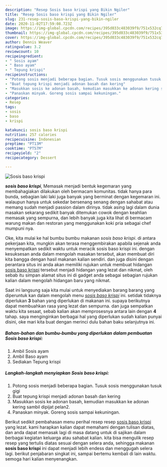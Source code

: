 ```yaml
---
description: "Resep Sosis baso krispi yang Bikin Ngiler"
title: "Resep Sosis baso krispi yang Bikin Ngiler"
slug: 231-resep-sosis-baso-krispi-yang-bikin-ngiler
date: 2020-11-02T17:59:08.723Z
image: https://img-global.cpcdn.com/recipes/395d033c483039f9/751x532cq70/sosis-baso-krispi-foto-resep-utama.jpg
thumbnail: https://img-global.cpcdn.com/recipes/395d033c483039f9/751x532cq70/sosis-baso-krispi-foto-resep-utama.jpg
cover: https://img-global.cpcdn.com/recipes/395d033c483039f9/751x532cq70/sosis-baso-krispi-foto-resep-utama.jpg
author: Dennis Weaver
ratingvalue: 3.2
reviewcount: 10
recipeingredient:
- " Sosis ayam"
- " Baso ayam"
- " Tepung krispi"
recipeinstructions:
- "Potong sosis menjadi beberapa bagian. Tusuk sosis menggunakan tusuk gigi"
- "Buat tepung krispi menjadi adonan basah dan kering"
- "Masukkan sosis ke adonan basah, kemudian masukkan ke adonan kering sambil dipijat pelan2."
- "Panaskan minyak. Goreng sosis sampai kekuningan."
categories:
- Resep
tags:
- sosis
- baso
- krispi

katakunci: sosis baso krispi 
nutrition: 257 calories
recipecuisine: Indonesian
preptime: "PT13M"
cooktime: "PT57M"
recipeyield: "2"
recipecategory: Dessert

---
```



![Sosis baso krispi](https://img-global.cpcdn.com/recipes/395d033c483039f9/751x532cq70/sosis-baso-krispi-foto-resep-utama.jpg)

<b><i>sosis baso krispi</i></b>, Memasak menjadi bentuk kegemaran yang membahagiakan dilakukan oleh bermacam komunitas. tidak hanya para bunda, sebagian laki laki juga banyak yang berminat dengan kegemaran ini. walaupun hanya untuk sekedar bersenang senang dengan sahabat atau memang sudah menjadi passion dalam dirinya. tidak asing lagi dalam dunia masakan sekarang sedikit banyak ditemukan cowok dengan keahlian memasak yang sempurna, dan lebih banyak juga kita lihat di bermacam warung makan dan restoran yang menggunakan koki pria sebagai chef mumpuni nya.

Oke, kita mulai ke hal bumbu bumbu makanan <i>sosis baso krispi</i>. di antara pekerjaan kita, mungkin akan terasa menggembirakan apabila sejenak anda menyempatkan sedikit waktu untuk meracik sosis baso krispi ini. dengan kesuksesan anda dalam mengolah masakan tersebut, akan membuat diri kita bangga dengan hasil makanan kalian sendiri. dan juga disini dengan perantara situs ini anda akan memiliki rujukan untuk membuat hidangan <u>sosis baso krispi</u> tersebut menjadi hidangan yang lezat dan nikmat, oleh sebab itu simpan alamat situs ini di gadget anda sebagai sebagian rujukan kalian dalam mengolah hidangan baru yang nikmat.




Saat ini langsung saja kita mulai untuk menyediakan barang barang yang diperuntuk kan dalam mengolah menu <u><i>sosis baso krispi</i></u> ini. setidak tidaknya diperlukan <b>3</b> bahan yang diperlukan di makanan ini. supaya berikutnya dapat membuahkan rasa yang lezat dan sempurna. dan juga sempatkan waktu kita sesaat, sebab kalian akan memprosesnya antara lain dengan <b>4</b> tahap. saya menginginkan berbagai hal yang diperlukan sudah kalian punyai disini, oke mari kita buat dengan merinci dulu bahan baku selanjutnya ini.

<!--inarticleads1-->

##### Bahan-bahan dan bumbu-bumbu yang diperlukan dalam pembuatan Sosis baso krispi:

1. Ambil  Sosis ayam
1. Ambil  Baso ayam
1. Sediakan  Tepung krispi




<!--inarticleads2-->

##### Langkah-langkah menyiapkan Sosis baso krispi:

1. Potong sosis menjadi beberapa bagian. Tusuk sosis menggunakan tusuk gigi
1. Buat tepung krispi menjadi adonan basah dan kering
1. Masukkan sosis ke adonan basah, kemudian masukkan ke adonan kering sambil dipijat pelan2.
1. Panaskan minyak. Goreng sosis sampai kekuningan.




Berikut sedikit pembahasan menu perihal resep resep <u>sosis baso krispi</u> yang lezat. kami harapkan kalian dapat memahami dengan tulisan diatas, dan anda dapat memasak lagi di masa datang untuk di sajikan dalam berbagai kegiatan keluarga atau sahabat kalian. kita bisa mengulik resep resep yang tertulis diatas sesuai dengan selera anda, sehingga makanan <b>sosis baso krispi</b> ini dapat menjadi lebih endess dan menggugah selera lagi. berikut penjabaran singkat ini, sampai bertemu kembali di lain waktu. semoga hari kalian menyenangkan.
